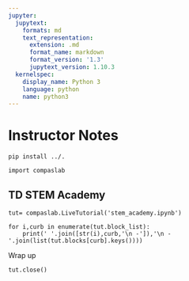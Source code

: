 ```yaml
---
jupyter:
  jupytext:
    formats: md
    text_representation:
      extension: .md
      format_name: markdown
      format_version: '1.3'
      jupytext_version: 1.10.3
  kernelspec:
    display_name: Python 3
    language: python
    name: python3
---
```


# Instructor Notes
```{code-cell} ipython3
pip install ../.
```

```{code-cell} ipython3
import compaslab
```


## TD STEM Academy
```{code-cell} ipython3
tut= compaslab.LiveTutorial('stem_academy.ipynb')

for i,curb in enumerate(tut.block_list):
    print(' '.join([str(i),curb,'\n -']),'\n - '.join(list(tut.blocks[curb].keys())))
```


Wrap up
```{code-cell} ipython3
tut.close()
```
